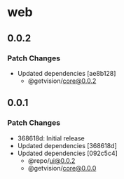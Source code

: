 # web

## 0.0.2

### Patch Changes

- Updated dependencies [ae8b128]
  - @getvision/core@0.0.2

## 0.0.1

### Patch Changes

- 368618d: Initial release
- Updated dependencies [368618d]
- Updated dependencies [092c5c4]
  - @repo/ui@0.0.2
  - @getvision/core@0.0.0
